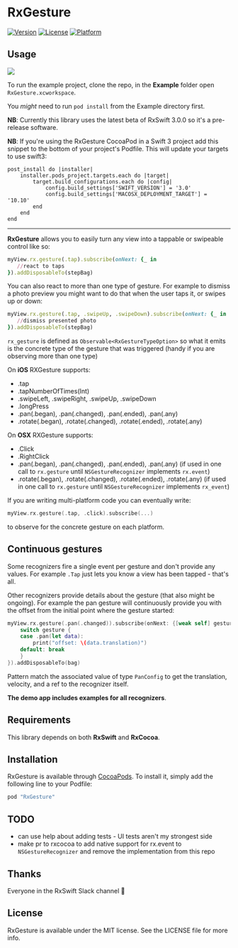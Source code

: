 # RxGesture

[![Version](https://img.shields.io/cocoapods/v/RxGesture.svg?style=flat)](http://cocoapods.org/pods/RxGesture)
[![License](https://img.shields.io/cocoapods/l/RxGesture.svg?style=flat)](http://cocoapods.org/pods/RxGesture)
[![Platform](https://img.shields.io/cocoapods/p/RxGesture.svg?style=flat)](http://cocoapods.org/pods/RxGesture)

## Usage

![](Pod/Assets/demo.gif)

To run the example project, clone the repo, in the __Example__ folder open `RxGesture.xcworkspace`.

You _might_ need to run `pod install` from the Example directory first.

**NB**: Currently this library uses the latest beta of RxSwift 3.0.0 so it's a pre-release software.

**NB**: If you're using the RxGesture CocoaPod in a Swift 3 project add this snippet to the bottom of your project's Podfile. This will update your targets to use swift3:

```
post_install do |installer|
    installer.pods_project.targets.each do |target|
        target.build_configurations.each do |config|
            config.build_settings['SWIFT_VERSION'] = '3.0'
            config.build_settings['MACOSX_DEPLOYMENT_TARGET'] = '10.10'
        end
    end
end
```

---

__RxGesture__ allows you to easily turn any view into a tappable or swipeable control like so:

```ruby
myView.rx.gesture(.tap).subscribe(onNext: {_ in
   //react to taps
}).addDisposableTo(stepBag)
```

You can also react to more than one type of gesture. For example to dismiss a photo preview you might want to do that when the user taps it, or swipes up or down:

```ruby
myView.rx.gesture(.tap, .swipeUp, .swipeDown).subscribe(onNext: {_ in
   //dismiss presented photo
}).addDisposableTo(stepBag)
```

`rx_gesture` is defined as `Observable<RxGestureTypeOption>` so what it emits is the concrete type of the gesture that was triggered (handy if you are observing more than one type)

On __iOS__ RXGesture supports:

 - .tap
 - .tapNumberOfTimes(Int)
 - .swipeLeft, .swipeRight, .swipeUp, .swipeDown
 - .longPress
 - .pan(.began), .pan(.changed), .pan(.ended), .pan(.any)
 - .rotate(.began), .rotate(.changed), .rotate(.ended), .rotate(.any)

On __OSX__ RXGesture supports:

 - .Click
 - .RightClick
 - .pan(.began), .pan(.changed), .pan(.ended), .pan(.any) (if used in one call to `rx.gesture` until `NSGestureRecognizer` implements `rx.event`)
 - .rotate(.began), .rotate(.changed), .rotate(.ended), .rotate(.any) (if used in one call to `rx.gesture` until `NSGestureRecognizer` implements `rx_event`)

If you are writing multi-platform code you can eventually write:

```swift
myView.rx.gesture(.tap, .click).subscribe(...)
```

to observe for the concrete gesture on each platform.

## Continuous gestures

Some recognizers fire a single event per gesture and don't provide any values. For example `.Tap` just lets you know a view has been tapped - that's all.

Other recognizers provide details about the gesture (that also might be ongoing). For example the pan gesture will continuously provide you with the offset from the initial point where the gesture started:

```swift
myView.rx.gesture(.pan(.changed)).subscribe(onNext: {[weak self] gesture in
    switch gesture {
    case .pan(let data):
	    print("offset: \(data.translation)")
    default: break
    }
}).addDisposableTo(bag)
```

Pattern match the associated value of type `PanConfig` to get the translation, velocity, and a ref to the recognizer itself.

__The demo app includes examples for all recognizers__.

## Requirements

This library depends on both __RxSwift__ and __RxCocoa__.

## Installation

RxGesture is available through [CocoaPods](http://cocoapods.org). To install
it, simply add the following line to your Podfile:

```ruby
pod "RxGesture"
```

## TODO

- can use help about adding tests - UI tests aren't my strongest side
- make pr to rxcocoa to add native support for rx.event to `NSGestureRecognizer` and remove the implementation from this repo

## Thanks

Everyone in the RxSwift Slack channel 💯

## License

RxGesture is available under the MIT license. See the LICENSE file for more info.
